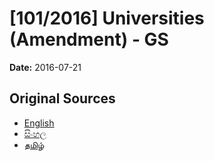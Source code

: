 # [101/2016] Universities (Amendment) - GS

**Date:** 2016-07-21

## Original Sources

- [English](https://documents.gov.lk/view/bills/2016/7/101-2016_E.pdf)
- [සිංහල](https://documents.gov.lk/view/bills/2016/7/101-2016_S.pdf)
- [தமிழ்](https://documents.gov.lk/view/bills/2016/7/101-2016_T.pdf)
